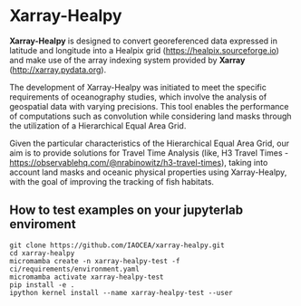 # Xarray-Healpy

**Xarray-Healpy** is designed to convert georeferenced data expressed in latitude and longitude into a Healpix grid (https://healpix.sourceforge.io) and make use of the array indexing system provided by **Xarray** (http://xarray.pydata.org).

The development of Xarray-Healpy was initiated to meet the specific requirements of oceanography studies, which involve the analysis of geospatial data with varying precisions. This tool enables the performance of computations such as convolution while considering land masks through the utilization of a Hierarchical Equal Area Grid.

Given the particular characteristics of the Hierarchical Equal Area Grid, our aim is to provide solutions for Travel Time Analysis (like, H3 Travel Times - https://observablehq.com/@nrabinowitz/h3-travel-times), taking into account land masks and oceanic physical properties using Xarray-Healpy, with the goal of improving the tracking of fish habitats.


## How to test examples on your jupyterlab enviroment

```
git clone https://github.com/IAOCEA/xarray-healpy.git
cd xarray-healpy
micromamba create -n xarray-healpy-test -f ci/requirements/environment.yaml
micromamba activate xarray-healpy-test
pip install -e .
ipython kernel install --name xarray-healpy-test --user

```


